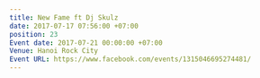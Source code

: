 ```yaml
---
title: New Fame ft Dj Skulz
date: 2017-07-17 07:56:00 +07:00
position: 23
Event date: 2017-07-21 00:00:00 +07:00
Venue: Hanoi Rock City
Event URL: https://www.facebook.com/events/1315046695274481/
---
```


